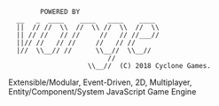             POWERED BY
      __   _  ____    ____   ____    ____
      ||  // //  \\  //  \\ //  \\  //  \\
      || // //   // //     //   // //___//
      ||// //   // //     //   // //
      |//  \\__// //      \\__//  \\__//
                             //
                        \\__//  (C) 2018 Cyclone Games.
                        
                    
Extensible/Modular, Event-Driven, 2D, Multiplayer, 
Entity/Component/System JavaScript Game Engine
